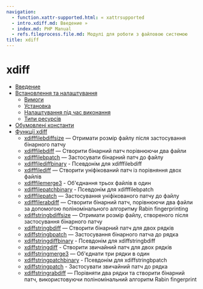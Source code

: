 ```yaml
---
navigation:
  - function.xattr-supported.html: « xattrsupported
  - intro.xdiff.md: Введение »
  - index.md: PHP Manual
  - refs.fileprocess.file.md: Модулі для роботи з файловою системою
title: xdiff
---
```

# xdiff

-   [Введение](intro.xdiff.md)
-   [Встановлення та налаштування](xdiff.setup.md)
    -   [Вимоги](xdiff.requirements.md)
    -   [Установка](xdiff.installation.md)
    -   [Налаштування під час виконання](xdiff.configuration.md)
    -   [Типи ресурсів](xdiff.resources.md)
-   [Обумовлені константи](xdiff.constants.md)
-   [Функції xdiff](ref.xdiff.md)
    -   [xdifffilebdiffsize](function.xdiff-file-bdiff-size.html) — Отримати розмір файлу після застосування бінарного патчу
    -   [xdifffilebdiff](function.xdiff-file-bdiff.html) — Створити бінарний патч порівнюючи два файли
    -   [xdifffilebpatch](function.xdiff-file-bpatch.html) — Застосувати бінарний патч до файлу
    -   [xdifffilediffbinary](function.xdiff-file-diff-binary.html) - Псевдонім для xdifffilebdiff
    -   [xdifffilediff](function.xdiff-file-diff.html) — Створити уніфікований патч із порівняння двох файлів
    -   [xdifffilemerge3](function.xdiff-file-merge3.html) - Об'єднання трьох файлів в один
    -   [xdifffilepatchbinary](function.xdiff-file-patch-binary.html) - Псевдонім для xdifffilebpatch
    -   [xdifffilepatch](function.xdiff-file-patch.html) — Застосування уніфікованого патчу до файлу
    -   [xdifffilerabdiff](function.xdiff-file-rabdiff.html) — Створити бінарний патч, порівнюючи два файли за допомогою поліномінального алгоритму Rabin fingerprinting
    -   [xdiffstringbdiffsize](function.xdiff-string-bdiff-size.html) — Отримати розмір файлу, створеного після застосування бінарного патчу
    -   [xdiffstringbdiff](function.xdiff-string-bdiff.html) — Створити бінарний патч для двох рядків
    -   [xdiffstringbpatch](function.xdiff-string-bpatch.html) — Застосування бінарного патча до рядка
    -   [xdiffstringdiffbinary](function.xdiff-string-diff-binary.html) - Псевдонім для xdiffstringbdiff
    -   [xdiffstringdiff](function.xdiff-string-diff.html) - Створити звичайний патч для двох рядків
    -   [xdiffstringmerge3](function.xdiff-string-merge3.html) — Об'єднати три рядки в один
    -   [xdiffstringpatchbinary](function.xdiff-string-patch-binary.html) - Псевдонім для xdiffstringbpatch
    -   [xdiffstringpatch](function.xdiff-string-patch.html) - Застосувати звичайний патч до рядка
    -   [xdiffstringrabdiff](function.xdiff-string-rabdiff.html) — Порівняти два рядки та створити бінарний патч, використовуючи поліномінальний алгоритм Rabin fingerprint
